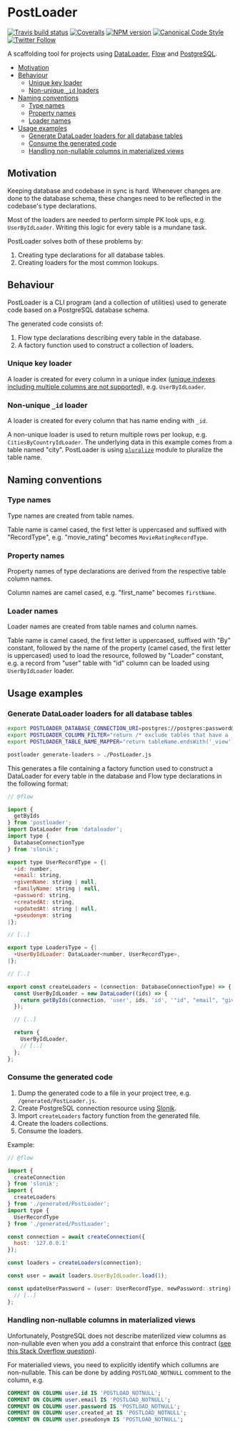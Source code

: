 # PostLoader

[![Travis build status](http://img.shields.io/travis/gajus/postloader/master.svg?style=flat-square)](https://travis-ci.org/gajus/postloader)
[![Coveralls](https://img.shields.io/coveralls/gajus/postloader.svg?style=flat-square)](https://coveralls.io/github/gajus/postloader)
[![NPM version](http://img.shields.io/npm/v/postloader.svg?style=flat-square)](https://www.npmjs.org/package/postloader)
[![Canonical Code Style](https://img.shields.io/badge/code%20style-canonical-blue.svg?style=flat-square)](https://github.com/gajus/canonical)
[![Twitter Follow](https://img.shields.io/twitter/follow/kuizinas.svg?style=social&label=Follow)](https://twitter.com/kuizinas)

A scaffolding tool for projects using [DataLoader](https://github.com/facebook/dataloader), [Flow](https://flow.org/) and [PostgreSQL](https://www.postgresql.org/).

* [Motivation](#motivation)
* [Behaviour](#behaviour)
  * [Unique key loader](#unique-key-loader)
  * [Non-unique `_id` loaders](#non-unique-id-loader)
* [Naming conventions](#naming-conventions)
  * [Type names](#type-names)
  * [Property names](#property-names)
  * [Loader names](#loader-names)
* [Usage examples](#usage-examples)
  * [Generate DataLoader loaders for all database tables](#generate-dataloader-loaders-for-all-database-tables)
  * [Consume the generated code](#consume-the-generated-code)
  * [Handling non-nullable columns in materialized views](#handling-non-nullable-columns-in-materialized-views)

## Motivation

Keeping database and codebase in sync is hard. Whenever changes are done to the database schema, these changes need to be reflected in the codebase's type declarations.

Most of the loaders are needed to perform simple PK look ups, e.g. `UserByIdLoader`. Writing this logic for every table is a mundane task.

PostLoader solves both of these problems by:

1. Creating type declarations for all database tables.
1. Creating loaders for the most common lookups.

## Behaviour

PostLoader is a CLI program (and a collection of utilities) used to generate code based on a PostgreSQL database schema.

The generated code consists of:

1. Flow type declarations describing every table in the database.
1. A factory function used to construct a collection of loaders.

### Unique key loader

A loader is created for every column in a unique index ([unique indexes including multiple columns are not supported](https://github.com/gajus/postloader/issues/1)), e.g. `UserByIdLoader`.

### Non-unique `_id` loader

A loader is created for every column that has name ending with `_id`.

A non-unique loader is used to return multiple rows per lookup, e.g. `CitiesByCountryIdLoader`. The underlying data in this example comes from a table named "city". PostLoader is using [`pluralize`](https://www.npmjs.com/package/pluralize) module to pluralize the table name.

## Naming conventions

### Type names

Type names are created from table names.

Table name is camel cased, the first letter is uppercased and suffixed with "RecordType", e.g. "movie_rating" becomes `MovieRatingRecordType`.

### Property names

Property names of type declarations are derived from the respective table column names.

Column names are camel cased, e.g. "first_name" becomes `firstName`.

### Loader names

Loader names are created from table names and column names.

Table name is camel cased, the first letter is uppercased, suffixed with "By" constant, followed by the name of the property (camel cased, the first letter is uppercased) used to load the resource, followed by "Loader" constant, e.g. a record from "user" table with "id" column can be loaded using `UserByIdLoader` loader.

## Usage examples

### Generate DataLoader loaders for all database tables

```bash
export POSTLOADER_DATABASE_CONNECTION_URI=postgres://postgres:password@127.0.0.1/test
export POSTLOADER_COLUMN_FILTER="return /* exclude tables that have a _view */ !columns.map(column => column.tableName).includes(tableName + '_view')"
export POSTLOADER_TABLE_NAME_MAPPER="return tableName.endsWith('_view') ? tableName.slice(0, -5) : tableName;"

postloader generate-loaders > ./PostLoader.js

```

This generates a file containing a factory function used to construct a DataLoader for every table in the database and Flow type declarations in the following format:

```js
// @flow

import {
  getByIds
} from 'postloader';
import DataLoader from 'dataloader';
import type {
  DatabaseConnectionType
} from 'slonik';

export type UserRecordType = {|
  +id: number,
  +email: string,
  +givenName: string | null,
  +familyName: string | null,
  +password: string,
  +createdAt: string,
  +updatedAt: string | null,
  +pseudonym: string
|};

// [..]

export type LoadersType = {|
  +UserByIdLoader: DataLoader<number, UserRecordType>,
|};

// [..]

export const createLoaders = (connection: DatabaseConnectionType) => {
  const UserByIdLoader = new DataLoader((ids) => {
    return getByIds(connection, 'user', ids, 'id', '"id", "email", "given_name" "givenName", "family_name" "familyName", "password", "created_at" "createdAt", "updated_at" "updatedAt", "pseudonym"');
  });

  // [..]

  return {
    UserByIdLoader,
    // [..]
  };
};


```

### Consume the generated code

1. Dump the generated code to a file in your project tree, e.g. `/generated/PostLoader.js`.
1. Create PostgreSQL connection resource using [Slonik](https://github.com/gajus/slonik).
1. Import `createLoaders` factory function from the generated file.
1. Create the loaders collections.
1. Consume the loaders.

Example:

```js
// @flow

import {
  createConnection
} from 'slonik';
import {
  createLoaders
} from './generated/PostLoader';
import type {
  UserRecordType
} from './generated/PostLoader';

const connection = await createConnection({
  host: '127.0.0.1'
});

const loaders = createLoaders(connection);

const user = await loaders.UserByIdLoader.load(1);

const updateUserPassword = (user: UserRecordType, newPassword: string) => {
  // [..]
};

```

### Handling non-nullable columns in materialized views

Unfortunately, PostgreSQL does not describe materilized view columns as non-nullable even when you add a constraint that enforce this contract ([see this Stack Overflow question](https://stackoverflow.com/q/47242219/368691)).

For materialied views, you need to explicitly identify which collumns are non-nullable. This can be done by adding `POSTLOAD_NOTNULL` comment to the column, e.g.

```sql
COMMENT ON COLUMN user.id IS 'POSTLOAD_NOTNULL';
COMMENT ON COLUMN user.email IS 'POSTLOAD_NOTNULL';
COMMENT ON COLUMN user.password IS 'POSTLOAD_NOTNULL';
COMMENT ON COLUMN user.created_at IS 'POSTLOAD_NOTNULL';
COMMENT ON COLUMN user.pseudonym IS 'POSTLOAD_NOTNULL';

```
